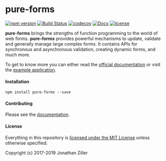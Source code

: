 # pure-forms

[![npm version](https://badge.fury.io/js/pure-forms.svg)](https://www.npmjs.com/package/pure-forms)
[![Build Status](https://travis-ci.org/MrWolfZ/pure-forms.svg?branch=master)](https://travis-ci.org/MrWolfZ/pure-forms)
[![codecov](https://codecov.io/gh/MrWolfZ/pure-forms/branch/master/graph/badge.svg)](https://codecov.io/gh/MrWolfZ/pure-forms)
[![Docs](https://readthedocs.org/projects/pure-forms/badge/?version=master)](http://pure-forms.readthedocs.io/en/master/?badge=master)
[![license](https://img.shields.io/badge/License-MIT-blue.svg)](LICENSE)

**pure-forms** brings the strengths of function programming to the world of web forms. **pure-forms** provides powerful mechanisms to update, validate and generally manage large complex forms. It contains APIs for synchronous and asynchronous validation, creating dynamic forms, and much more.

To get to know more you can either read the [official documentation](http://pure-forms.readthedocs.io/en/master) or visit the [example application](https://pure-forms-example-app.herokuapp.com/).

#### Installation
```Shell
npm install pure-forms --save
```

#### Contributing

Please see the [documentation](http://pure-forms.readthedocs.io/en/master/contributing/).

#### License
Everything in this repository is [licensed under the MIT License](LICENSE) unless otherwise specified.

Copyright (c) 2017-2019 Jonathan Ziller

